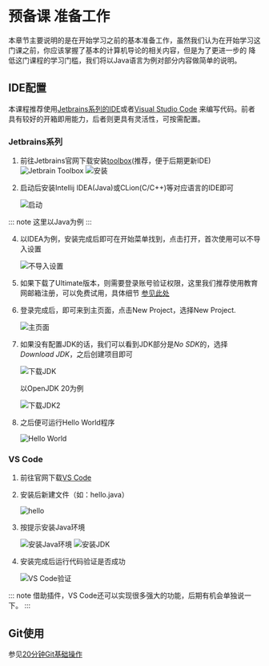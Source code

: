# 预备课 准备工作

本章节主要说明的是在开始学习之前的基本准备工作，虽然我们认为在开始学习这门课之前，你应该掌握了基本的计算机导论的相关内容，但是为了更进一步的
降低这门课程的学习门槛，我们将以Java语言为例对部分内容做简单的说明。

## IDE配置

本课程推荐使用[Jetbrains系列的IDE](https://www.jetbrains.com/)或者[Visual Studio Code](https://code.visualstudio.com/)
来编写代码。前者具有较好的开箱即用能力，后者则更具有灵活性，可按需配置。

### Jetbrains系列

1. 前往Jetbrains官网下载安装[toolbox](https://www.jetbrains.com/toolbox-app/)(推荐，便于后期更新IDE)
   ![Jetbrain Toolbox](https://raw.githubusercontent.com/Waynehfut/blog/img/img/202306040911069.png)
   ![安装](https://raw.githubusercontent.com/Waynehfut/blog/img/img/202306040914227.png)
2. 启动后安装Intellij IDEA(Java)或CLion(C/C++)等对应语言的IDE即可

   ![启动](https://raw.githubusercontent.com/Waynehfut/blog/img/img/202306040916938.png)

::: note
这里以Java为例
:::

4. 以IDEA为例，安装完成后即可在开始菜单找到，点击打开，首次使用可以不导入设置

   ![不导入设置](https://raw.githubusercontent.com/Waynehfut/blog/img/img/202306040919417.png)
4. 如果下载了Ultimate版本，则需要登录账号验证权限，这里我们推荐使用教育网邮箱注册，可以免费试用，具体细节
   [参见此处](https://www.jetbrains.com.cn/en-us/community/education/#students)
5. 登录完成后，即可来到主页面，点击New Project，选择New Project.

   ![主页面](https://raw.githubusercontent.com/Waynehfut/blog/img/img/202306040921172.png)
6. 如果没有配置JDK的话，我们可以看到JDK部分是*No SDK*的，选择*Download JDK*，之后创建项目即可

   ![下载JDK](https://raw.githubusercontent.com/Waynehfut/blog/img/img/202306051008262.png)

   以OpenJDK 20为例

   ![下载JDK2](https://raw.githubusercontent.com/Waynehfut/blog/img/img/202306051041701.png)
7. 之后便可运行Hello World程序

   ![Hello World](https://raw.githubusercontent.com/Waynehfut/blog/img/img/202306051043239.png)

### VS Code

1. 前往官网下载[VS Code](https://code.visualstudio.com/)
2. 安装后新建文件（如：hello.java）

   <img alt="hello" src="https://raw.githubusercontent.com/Waynehfut/blog/img/img/202306051119670.png"/>

3. 按提示安装Java环境

   <img alt="安装Java环境"  src="https://raw.githubusercontent.com/Waynehfut/blog/img/img/202306051122507.png"/>
   <img alt="安装JDK"  src="https://raw.githubusercontent.com/Waynehfut/blog/img/img/202306051126818.png"/>

4. 安装完成后运行代码验证是否成功

   <img alt="VS Code验证"  src="https://raw.githubusercontent.com/Waynehfut/blog/img/img/202306051131938.png"/>

::: note
借助插件，VS Code还可以实现很多强大的功能，后期有机会单独说一下。
:::

## Git使用

参见[20分钟Git基础操作](ext/git.md)

            